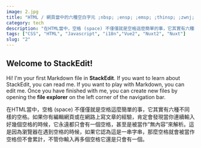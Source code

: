 ```yaml
---
image: 2.jpg
title: "HTML / 網頁當中的六種空白字元 ;nbsp; ;ensp; ;emsp; ;thinsp; ;zwnj; ;zwj; 的差別"
category: tech
description: "在HTML當中，空格 (space) 不僅僅就是空格這麼簡單的事，它其實有六種不同樣的空格。如果你有編輯網頁或在網路上寫文章的經驗，肯定會發現當你連續輸入好幾個空格的時候，它永遠都只會有一個空格，甚至是被當作”無內容”來解析。這是因為瀏覽器在遇到空格的時候，如果它認為這是一串字串，那麼空格就會被當作空格但不會累計，不管你輸入再多個空格它還是只會有一個。"
tags: ["CSS", "HTML", "Javascript", "i18n","Vue2", "Nuxt2", "Nuxt"]
slug: "2"
---
```


## Welcome to StackEdit!

Hi! I'm your first Markdown file in **StackEdit**. If you want to learn about StackEdit, you can read me. If you want to play with Markdown, you can edit me. Once you have finished with me, you can create new files by opening the **file explorer** on the left corner of the navigation bar.

在HTML當中，空格 (space) 不僅僅就是空格這麼簡單的事，它其實有六種不同樣的空格。如果你有編輯網頁或在網路上寫文章的經驗，肯定會發現當你連續輸入好幾個空格的時候，它永遠都只會有一個空格，甚至是被當作”無內容”來解析。這是因為瀏覽器在遇到空格的時候，如果它認為這是一串字串，那麼空格就會被當作空格但不會累計，不管你輸入再多個空格它還是只會有一個。